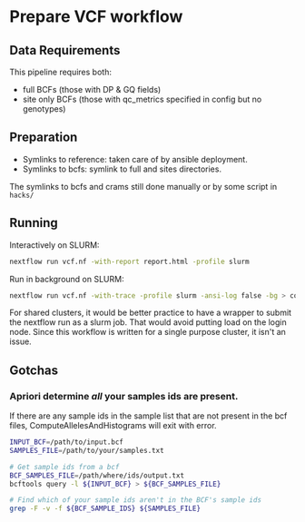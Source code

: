 # Prepare VCF workflow

## Data Requirements
This pipeline requires both:
- full BCFs (those with DP & GQ fields)
- site only BCFs (those with qc_metrics specified in config but no genotypes)

## Preparation 
- Symlinks to reference: taken care of by ansible deployment.
- Symlinks to bcfs: symlink to full and sites directories.

The symlinks to bcfs and crams still done manually or by some script in `hacks/`

## Running
Interactively on  SLURM:
```sh
nextflow run vcf.nf -with-report report.html -profile slurm
```

Run in background on SLURM:
```sh
nextflow run vcf.nf -with-trace -profile slurm -ansi-log false -bg > coverage.log
```
For shared clusters, it would be better practice to have a wrapper to submit the nextflow run as a slurm job.
That would avoid putting load on the login node.
Since this workflow is written for a single purpose cluster, it isn't an issue.

## Gotchas
### Apriori determine *all* your samples ids are present.
If there are any sample ids in the sample list that are not present in the bcf files, ComputeAllelesAndHistograms will exit with error.

```sh
INPUT_BCF=/path/to/input.bcf
SAMPLES_FILE=/path/to/your/samples.txt

# Get sample ids from a bcf
BCF_SAMPLES_FILE=/path/where/ids/output.txt
bcftools query -l ${INPUT_BCF} > ${BCF_SAMPLES_FILE}

# Find which of your sample ids aren't in the BCF's sample ids
grep -F -v -f ${BCF_SAMPLE_IDS} ${SAMPLES_FILE}
```
